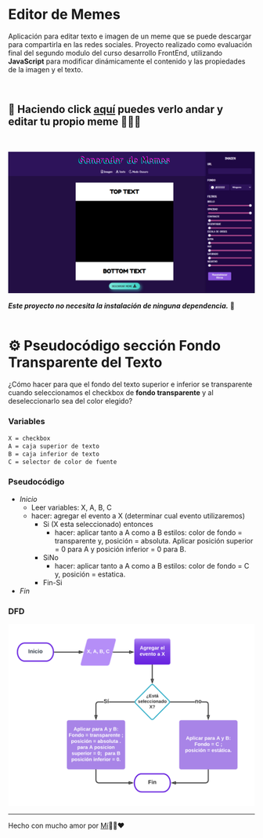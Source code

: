 # Editor de Memes

Aplicación para editar texto e imagen de un meme que se puede descargar para compartirla en las redes sociales.
Proyecto realizado como evaluación final del segundo modulo del curso desarrollo FrontEnd, utilizando **JavaScript** para modificar dinámicamente el contenido y las propiedades de la imagen y el texto.

<br>

## 👀 Haciendo click [aquí](https://maricaroj.github.io/editor-memes/) puedes verlo andar y editar tu propio meme 👩🏻‍💻

<br>

![Generador de Memes](./img/01-generador-memes-oscuro.png)


***Este proyecto no necesita la instalación de ninguna dependencia.*** 📌
<br><br>

# ⚙ Pseudocódigo sección Fondo Transparente del Texto
¿Cómo hacer para que el fondo del texto superior e inferior se transparente cuando seleccionamos el checkbox de **fondo transparente** y al deseleccionarlo sea del color elegido?

### Variables
```
X = checkbox
A = caja superior de texto
B = caja inferior de texto
C = selector de color de fuente
```

### Pseudocódigo
- *Inicio*
   - Leer variables: X, A, B, C
   - hacer: agregar el evento a X (determinar cual evento utilizaremos)
        - Si (X esta seleccionado) entonces
            - hacer: aplicar tanto a A como a B estilos: color de fondo = transparente y, posición = absoluta. Aplicar posición superior = 0 para A y posición inferior = 0 para B.
        - SiNo 
            - hacer: aplicar tanto a A como a B estilos: color de fondo = C y, posición = estatica.
        - Fin-Si<br>
- *Fin*

### DFD
![Sección Fondo Transparente](./img/02-dfd-checkbox.png)



---
Hecho con mucho amor por [Mí](https://github.com/maricaroj)💛💙❤️
